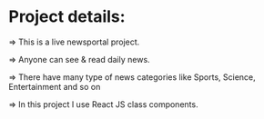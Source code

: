 # Project details:

=> This is a live newsportal project.

=> Anyone can see & read daily news.

=> There have many type of news categories like Sports, Science, Entertainment and so on

=> In this project I use React JS class components.

